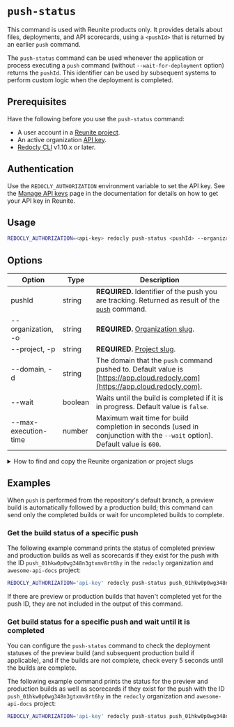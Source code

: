# `push-status`

This command is used with Reunite products only.
It provides details about files, deployments, and API scorecards, using a `<pushId>` that is returned by an earlier `push` command.

The `push-status` command can be used whenever the application or process executing a `push` command (without `--wait-for-deployment` option) returns the `pushId`.
This identifier can be used by subsequent systems to perform custom logic when the deployment is completed.

## Prerequisites

Have the following before you use the `push-status` command:

- A user account in a [Reunite project](https://auth.cloud.redocly.com/).
- An active organization [API key](https://redocly.com/docs/realm/setup/how-to/api-keys).
- [Redocly CLI](../installation.md) v1.10.x or later.

## Authentication

Use the `REDOCLY_AUTHORIZATION` environment variable to set the API key.
See the [Manage API keys](https://redocly.com/docs/realm/setup/how-to/api-keys) page in the documentation for details on how to get your API key in Reunite.

## Usage

```bash
REDOCLY_AUTHORIZATION=<api-key> redocly push-status <pushId> --organization <orgSlug> --project <projectSlug> [--wait] [--max-execution-time <timeInSeconds>]
```

## Options

| Option               | Type    | Description                                                                                                                     |
| -------------------- | ------- | ------------------------------------------------------------------------------------------------------------------------------- |
| pushId               | string  | **REQUIRED.** Identifier of the push you are tracking. Returned as result of the [`push`](./push.md) command.                   |
| --organization, -o   | string  | **REQUIRED.** [Organization slug](#find-org-slug). |
| --project, -p        | string  | **REQUIRED.** [Project slug](#find-org-slug).      |
| --domain, -d         | string  | The domain that the `push` command pushed to. Default value is [https://app.cloud.redocly.com](https://app.cloud.redocly.com).  |
| --wait               | boolean | Waits until the build is completed if it is in progress. Default value is `false`.                                              |
| --max-execution-time | number  | Maximum wait time for build completion in seconds (used in conjunction with the `--wait` option). Default value is `600`.       |

<details>
<summary>How to find and copy the Reunite organization or project slugs<a id="find-org-slug"></a></summary>

  1. Log in to Reunite.
  2. Select your organization and project.
  3. Copy the value of the `{ORGANIZATION_SLUG}` or `{PROJECT_SLUG}` from the page URL in your browser, based on the following structure, `https://{REDOCLY_HOST}/org/{ORGANIZATION_SLUG}/project/{PROJECT_SLUG}`.

</details>

## Examples

When `push` is performed from the repository's default branch, a preview build is automatically followed by a production build; this command can send only the completed builds or wait for uncompleted builds to complete.

### Get the build status of a specific push

The following example command prints the status of completed preview and production builds as well as scorecards if they exist for the push with the ID `push_01hkw0p0wg348n3gtxmv8rt6hy` in the `redocly` organization and `awesome-api-docs` project:

```bash
REDOCLY_AUTHORIZATION='api-key' redocly push-status push_01hkw0p0wg348n3gtxmv8rt6hy -o=redocly -p=awesome-api-docs
```

If there are preview or production builds that haven't completed yet for the push ID, they are not included in the output of this command.

### Get build status for a specific push and wait until it is completed

You can configure the `push-status` command to check the deployment statuses of the preview build (and subsequent production build if applicable), and if the builds are not complete, check every 5 seconds until the builds are complete.

The following example command prints the status for the preview and production builds as well as scorecards if they exist for the push with the ID `push_01hkw0p0wg348n3gtxmv8rt6hy` in the `redocly` organization and `awesome-api-docs` project:

```bash
REDOCLY_AUTHORIZATION='api-key' redocly push-status push_01hkw0p0wg348n3gtxmv8rt6hy -o=redocly -p=awesome-api-docs --wait
```
